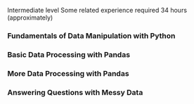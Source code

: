 Intermediate level
Some related experience required
34 hours (approximately)

### Fundamentals of Data Manipulation with Python

### Basic Data Processing with Pandas

### More Data Processing with Pandas

### Answering Questions with Messy Data

</br> 